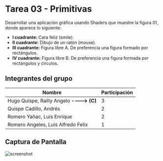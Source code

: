 # Tarea 03 - Primitivas
Desarrollar una aplicación gráfica usando Shaders que muestre la figura 01, donde aparece lo siguiente: 

 - **I cuadrante:** Cara feliz (smile).
 - **II cuadrante:** Dibujo de un ratón (mouse).
 - **III cuadrante:** Figura libre A. De preferencia una figura formado por rectángulos.
 - **IV cuadrante:** Figura libre B. De preferencia una figura formada por rectángulos y círculos.
 

## **Integrantes del grupo**

| Nombre | Participación|
|--|--|
| Hugo Quispe, Railly Angelo **----> (C)**| 3 |
| Quispe Cadillo, Andrés | 2 |
| Romero Yañac, Luis Enrique | 2|
|Romero Angeles, Luis Alfredo Felix| 1|

## **Captura de Pantalla**

![screenshot](https://github.com/Railly/Tarea03-Primitivas/blob/main/img/Screenshot.png)
